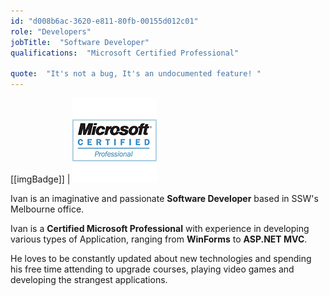 ```yaml
---
id: "d008b6ac-3620-e811-80fb-00155d012c01"
role: "Developers"
jobTitle:  "Software Developer"
qualifications:  "Microsoft Certified Professional"

quote:  "It's not a bug, It's an undocumented feature! "
---
```


[[imgBadge]]
| ![Microsoft Certified Professional](../badges/Certification-microsoft-professional.jpg)

Ivan is an imaginative and passionate **Software Developer** based in SSW's Melbourne office.  

Ivan is a **Certified Microsoft Professional** with experience in developing various types of Application, ranging from **WinForms** to **ASP.NET MVC**.   

He loves to be constantly updated about new technologies and spending his free time attending to upgrade courses, playing video games and developing the strangest applications. 

